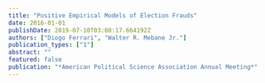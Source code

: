 ```yaml
---
title: "Positive Empirical Models of Election Frauds"
date: 2016-01-01
publishDate: 2019-07-10T03:08:17.664192Z
authors: ["Diogo Ferrari", "Walter R. Mebane Jr."]
publication_types: ["1"]
abstract: ""
featured: false
publication: "*American Political Science Association Annual Meeting*"
---
```


